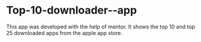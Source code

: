 # Top-10-downloader--app
This app was developed with the help of mentor. It shows the top 10 and top 25 downloaded apps from the apple app store.
